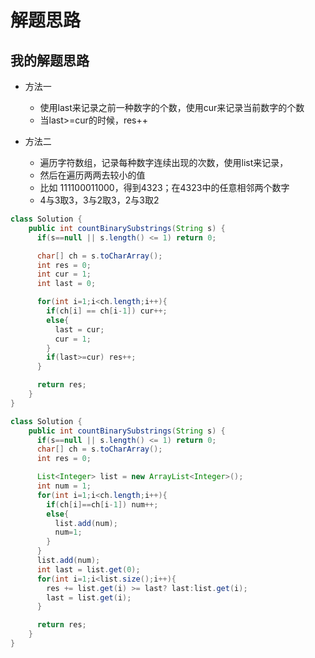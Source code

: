 # 解题思路

## 我的解题思路
- 方法一
    - 使用last来记录之前一种数字的个数，使用cur来记录当前数字的个数
    - 当last>=cur的时候，res++

- 方法二
    - 遍历字符数组，记录每种数字连续出现的次数，使用list来记录，
    - 然后在遍历两两去较小的值
    - 比如 111100011000，得到4323；在4323中的任意相邻两个数字
    - 4与3取3，3与2取3，2与3取2

```java
class Solution {
    public int countBinarySubstrings(String s) {
      if(s==null || s.length() <= 1) return 0;

      char[] ch = s.toCharArray();
      int res = 0;
      int cur = 1;
      int last = 0;

      for(int i=1;i<ch.length;i++){
        if(ch[i] == ch[i-1]) cur++;
        else{
          last = cur;
          cur = 1;
        }
        if(last>=cur) res++;
      }

      return res;
    }
}

```


```java
class Solution {
    public int countBinarySubstrings(String s) {
      if(s==null || s.length() <= 1) return 0;
      char[] ch = s.toCharArray();
      int res = 0;

      List<Integer> list = new ArrayList<Integer>();
      int num = 1;
      for(int i=1;i<ch.length;i++){
        if(ch[i]==ch[i-1]) num++;
        else{
          list.add(num);
          num=1;
        }
      }
      list.add(num);
      int last = list.get(0);
      for(int i=1;i<list.size();i++){
        res += list.get(i) >= last? last:list.get(i);
        last = list.get(i);
      }

      return res;
    }
}
```

